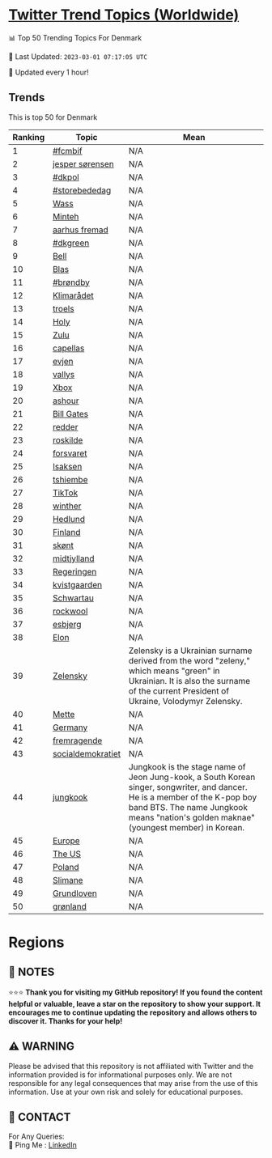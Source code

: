 [Twitter Trend Topics (Worldwide)](https://github.com/ErcinDedeoglu/Twitter-Trend-Topics)
==========


📊 Top 50 Trending Topics For Denmark

📆 Last Updated: `2023-03-01 07:17:05 UTC`

🔧 Updated every 1 hour!


## Trends

This is top 50 for Denmark

| Ranking | Topic | Mean |
| ------- | ------------ | ------------ |
| 1 | [#fcmbif](http://twitter.com/search?q=%23fcmbif) | N/A |
| 2 | [jesper sørensen](http://twitter.com/search?q=jesper+s%c3%b8rensen) | N/A |
| 3 | [#dkpol](http://twitter.com/search?q=%23dkpol) | N/A |
| 4 | [#storebededag](http://twitter.com/search?q=%23storebededag) | N/A |
| 5 | [Wass](http://twitter.com/search?q=Wass) | N/A |
| 6 | [Minteh](http://twitter.com/search?q=Minteh) | N/A |
| 7 | [aarhus fremad](http://twitter.com/search?q=aarhus+fremad) | N/A |
| 8 | [#dkgreen](http://twitter.com/search?q=%23dkgreen) | N/A |
| 9 | [Bell](http://twitter.com/search?q=Bell) | N/A |
| 10 | [Blas](http://twitter.com/search?q=Blas) | N/A |
| 11 | [#brøndby](http://twitter.com/search?q=%23br%c3%b8ndby) | N/A |
| 12 | [Klimarådet](http://twitter.com/search?q=Klimar%c3%a5det) | N/A |
| 13 | [troels](http://twitter.com/search?q=troels) | N/A |
| 14 | [Holy](http://twitter.com/search?q=Holy) | N/A |
| 15 | [Zulu](http://twitter.com/search?q=Zulu) | N/A |
| 16 | [capellas](http://twitter.com/search?q=capellas) | N/A |
| 17 | [evjen](http://twitter.com/search?q=evjen) | N/A |
| 18 | [vallys](http://twitter.com/search?q=vallys) | N/A |
| 19 | [Xbox](http://twitter.com/search?q=Xbox) | N/A |
| 20 | [ashour](http://twitter.com/search?q=ashour) | N/A |
| 21 | [Bill Gates](http://twitter.com/search?q=Bill+Gates) | N/A |
| 22 | [redder](http://twitter.com/search?q=redder) | N/A |
| 23 | [roskilde](http://twitter.com/search?q=roskilde) | N/A |
| 24 | [forsvaret](http://twitter.com/search?q=forsvaret) | N/A |
| 25 | [Isaksen](http://twitter.com/search?q=Isaksen) | N/A |
| 26 | [tshiembe](http://twitter.com/search?q=tshiembe) | N/A |
| 27 | [TikTok](http://twitter.com/search?q=TikTok) | N/A |
| 28 | [winther](http://twitter.com/search?q=winther) | N/A |
| 29 | [Hedlund](http://twitter.com/search?q=Hedlund) | N/A |
| 30 | [Finland](http://twitter.com/search?q=Finland) | N/A |
| 31 | [skønt](http://twitter.com/search?q=sk%c3%b8nt) | N/A |
| 32 | [midtjylland](http://twitter.com/search?q=midtjylland) | N/A |
| 33 | [Regeringen](http://twitter.com/search?q=Regeringen) | N/A |
| 34 | [kvistgaarden](http://twitter.com/search?q=kvistgaarden) | N/A |
| 35 | [Schwartau](http://twitter.com/search?q=Schwartau) | N/A |
| 36 | [rockwool](http://twitter.com/search?q=rockwool) | N/A |
| 37 | [esbjerg](http://twitter.com/search?q=esbjerg) | N/A |
| 38 | [Elon](http://twitter.com/search?q=Elon) | N/A |
| 39 | [Zelensky](http://twitter.com/search?q=Zelensky) | Zelensky is a Ukrainian surname derived from the word "zeleny," which means "green" in Ukrainian. It is also the surname of the current President of Ukraine, Volodymyr Zelensky. |
| 40 | [Mette](http://twitter.com/search?q=Mette) | N/A |
| 41 | [Germany](http://twitter.com/search?q=Germany) | N/A |
| 42 | [fremragende](http://twitter.com/search?q=fremragende) | N/A |
| 43 | [socialdemokratiet](http://twitter.com/search?q=socialdemokratiet) | N/A |
| 44 | [jungkook](http://twitter.com/search?q=jungkook) | Jungkook is the stage name of Jeon Jung-kook, a South Korean singer, songwriter, and dancer. He is a member of the K-pop boy band BTS. The name Jungkook means "nation's golden maknae" (youngest member) in Korean. |
| 45 | [Europe](http://twitter.com/search?q=Europe) | N/A |
| 46 | [The US](http://twitter.com/search?q=The+US) | N/A |
| 47 | [Poland](http://twitter.com/search?q=Poland) | N/A |
| 48 | [Slimane](http://twitter.com/search?q=Slimane) | N/A |
| 49 | [Grundloven](http://twitter.com/search?q=Grundloven) | N/A |
| 50 | [grønland](http://twitter.com/search?q=gr%c3%b8nland) | N/A |



# Regions




## 📝 NOTES

⭐⭐⭐ **Thank you for visiting my GitHub repository! If you found the content helpful or valuable, leave a star on the repository to show your support. It encourages me to continue updating the repository and allows others to discover it. Thanks for your help!**


## ⚠️ WARNING

Please be advised that this repository is not affiliated with Twitter and the information provided is for informational purposes only. We are not responsible for any legal consequences that may arise from the use of this information. Use at your own risk and solely for educational purposes.


## 📨 CONTACT

 For Any Queries:  
            🏓 Ping Me : [LinkedIn](https://www.linkedin.com/in/ercindedeoglu/)
